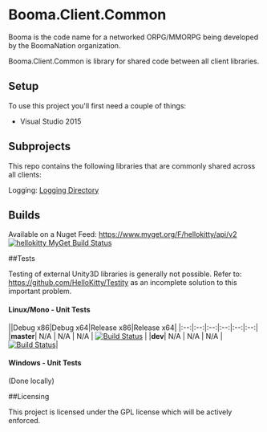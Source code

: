 # Booma.Client.Common

Booma is the code name for a networked ORPG/MMORPG being developed by the BoomaNation organization.

Booma.Client.Common is library for shared code between all client libraries.

## Setup

To use this project you'll first need a couple of things:
  - Visual Studio 2015

## Subprojects

This repo contains the following libraries that are commonly shared across all clients:

Logging: [Logging Directory](https://github.com/BoomaNation/Booma.Client.Common/tree/master/src/Booma.Client.Logging)

## Builds

Available on a Nuget Feed: https://www.myget.org/F/hellokitty/api/v2 [![hellokitty MyGet Build Status](https://www.myget.org/BuildSource/Badge/hellokitty?identifier=280ebec4-18cb-43d7-b389-0a03aa2371ed)](https://www.myget.org/)

##Tests

Testing of external Unity3D libraries is generally not possible. Refer to: https://github.com/HelloKitty/Testity as an incomplete solution to this important problem.

#### Linux/Mono - Unit Tests
||Debug x86|Debug x64|Release x86|Release x64|
|:--:|:--:|:--:|:--:|:--:|:--:|
|**master**| N/A | N/A | N/A | [![Build Status](https://travis-ci.org/BoomaNation/Booma.Client.Common.svg?branch=master)](https://travis-ci.org/BoomaNation/Booma.Client.Common) |
|**dev**| N/A | N/A | N/A | [![Build Status](https://travis-ci.org/BoomaNation/Booma.Client.Common.svg?branch=dev)](https://travis-ci.org/BoomaNation/Booma.Client.Common)|

#### Windows - Unit Tests

(Done locally)

##Licensing

This project is licensed under the GPL license which will be actively enforced.
